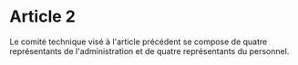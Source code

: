 # Article 2

Le comité technique visé à l'article précédent se compose de quatre représentants de l'administration et de quatre représentants du personnel.
